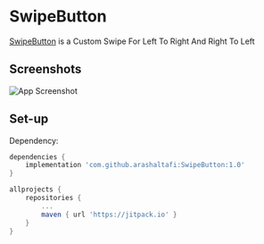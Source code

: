 # SwipeButton

[SwipeButton](https://github.com/arashaltafi/SwipeButton) is a Custom Swipe For Left To Right And Right To Left

## Screenshots

![App Screenshot](https://cdn.dribbble.com/users/4393223/screenshots/18481406/media/15633bb1ef9d31c2c77175c92e3aee51.png?compress=1&resize=1200x900)

## Set-up

Dependency:
```groovy
dependencies {
	implementation 'com.github.arashaltafi:SwipeButton:1.0'
}
  ```
  
```groovy
allprojects {
	repositories {
		...
		maven { url 'https://jitpack.io' }
	}
}
```
